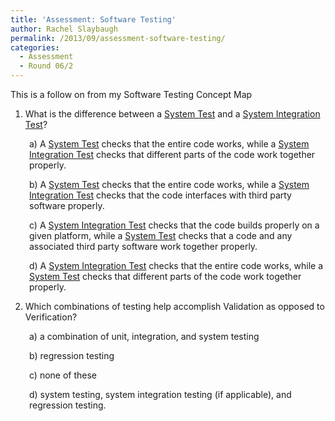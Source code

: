 ```yaml
---
title: 'Assessment: Software Testing'
author: Rachel Slaybaugh
permalink: /2013/09/assessment-software-testing/
categories:
  - Assessment
  - Round 06/2
---
```

This is a follow on from my Software Testing Concept Map

1) What is the difference between a <span style="text-decoration: underline;">System Test</span> and a <span style="text-decoration: underline;">System Integration Test</span>?

<p style="padding-left: 30px;">
  a) A <span style="text-decoration: underline;">System Test</span> checks that the entire code works, while a <span style="text-decoration: underline;">System Integration Test</span> checks that different parts of the code work together properly.
</p>

<p style="padding-left: 30px;">
  b) A <span style="text-decoration: underline;">System Test</span> checks that the entire code works, while a <span style="text-decoration: underline;">System Integration Test</span> checks that the code interfaces with third party software properly.
</p>

<p style="padding-left: 30px;">
  c) A <span style="text-decoration: underline;">System Integration Test</span> checks that the code builds properly on a given platform, while a <span style="text-decoration: underline;">System Test</span> checks that a code and any associated third party software work together properly.
</p>

<p style="padding-left: 30px;">
  d) A <span style="text-decoration: underline;">System Integration Test</span> checks that the entire code works, while a <span style="text-decoration: underline;">System Test</span> checks that different parts of the code work together properly.
</p>

2) Which combinations of testing help accomplish Validation as opposed to Verification?

<p style="padding-left: 30px;">
  a) a combination of unit, integration, and system testing
</p>

<p style="padding-left: 30px;">
  b) regression testing
</p>

<p style="padding-left: 30px;">
  c) none of these
</p>

<p style="padding-left: 30px;">
  d) system testing, system integration testing (if applicable), and regression testing.
</p>
